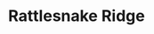 ---
title: "Rattlesnake Ridge"
hashtag: "rattlesnake-ridge"
tags:
  - Cascades
  - I-90
  - Washington
---